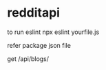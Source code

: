 # redditapi

to run eslint 
npx eslint yourfile.js

refer package json file


get /api/blogs/<subreddit>